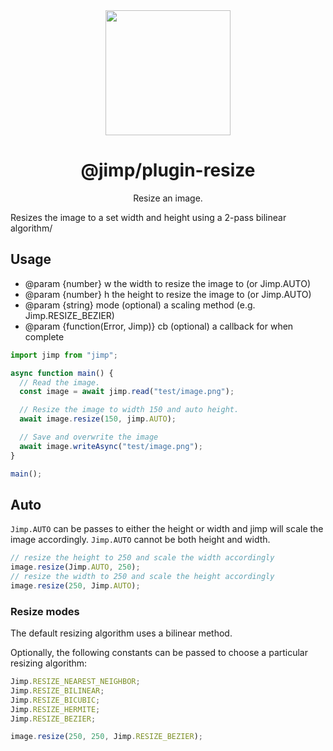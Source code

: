 <div align="center">
  <img width="200" height="200"
    src="https://s3.amazonaws.com/pix.iemoji.com/images/emoji/apple/ios-11/256/crayon.png">
  <h1>@jimp/plugin-resize</h1>
  <p>Resize an image.</p>
</div>

Resizes the image to a set width and height using a 2-pass bilinear algorithm/

## Usage

- @param {number} w the width to resize the image to (or Jimp.AUTO)
- @param {number} h the height to resize the image to (or Jimp.AUTO)
- @param {string} mode (optional) a scaling method (e.g. Jimp.RESIZE_BEZIER)
- @param {function(Error, Jimp)} cb (optional) a callback for when complete

```js
import jimp from "jimp";

async function main() {
  // Read the image.
  const image = await jimp.read("test/image.png");

  // Resize the image to width 150 and auto height.
  await image.resize(150, jimp.AUTO);

  // Save and overwrite the image
  await image.writeAsync("test/image.png");
}

main();
```

## Auto

`Jimp.AUTO` can be passes to either the height or width and jimp will scale the image accordingly. `Jimp.AUTO` cannot be both height and width.

```js
// resize the height to 250 and scale the width accordingly
image.resize(Jimp.AUTO, 250);
// resize the width to 250 and scale the height accordingly
image.resize(250, Jimp.AUTO);
```

### Resize modes

The default resizing algorithm uses a bilinear method.

Optionally, the following constants can be passed to choose a particular resizing algorithm:

```js
Jimp.RESIZE_NEAREST_NEIGHBOR;
Jimp.RESIZE_BILINEAR;
Jimp.RESIZE_BICUBIC;
Jimp.RESIZE_HERMITE;
Jimp.RESIZE_BEZIER;
```

```js
image.resize(250, 250, Jimp.RESIZE_BEZIER);
```
